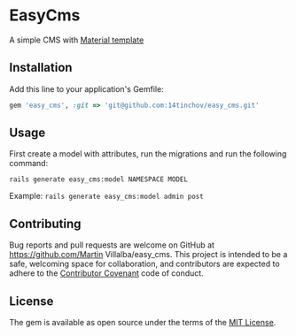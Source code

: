 # EasyCms

A simple CMS with [Material template](https://www.creative-tim.com/product/material-dashboard)

## Installation

Add this line to your application's Gemfile:

```ruby
gem 'easy_cms', :git => 'git@github.com:14tinchov/easy_cms.git'
```

## Usage

First create a model with attributes, run the migrations and run the following command:

```
rails generate easy_cms:model NAMESPACE MODEL
```

Example: ```rails generate easy_cms:model admin post```

## Contributing

Bug reports and pull requests are welcome on GitHub at https://github.com/Martin Villalba/easy_cms. This project is intended to be a safe, welcoming space for collaboration, and contributors are expected to adhere to the [Contributor Covenant](http://contributor-covenant.org) code of conduct.

## License

The gem is available as open source under the terms of the [MIT License](http://opensource.org/licenses/MIT).

